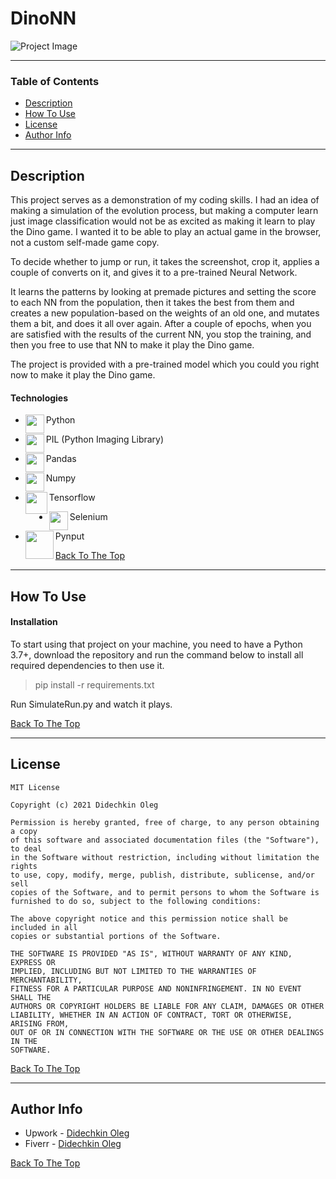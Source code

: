 # DinoNN

![Project Image](https://user-images.githubusercontent.com/1499751/115730861-549a9600-a38f-11eb-957b-fddc06129a6e.gif)

---

### Table of Contents

- [Description](#description)
- [How To Use](#how-to-use)
- [License](#license)
- [Author Info](#author-info)

---

## Description

This project serves as a demonstration of my coding skills. I had an idea of making a simulation of the evolution process, but making a computer learn just image classification would not be as excited as making it learn to play the Dino game. I wanted it to be able to play an actual game in the browser, not a custom self-made game copy.

To decide whether to jump or run, it takes the screenshot, crop it, applies a couple of converts on it, and gives it to a pre-trained Neural Network.

It learns the patterns by looking at premade pictures and setting the score to each NN from the population, then it takes the best from them and creates a new population-based on the weights of an old one, and mutates them a bit, and does it all over again. After a couple of epochs, when you are satisfied with the results of the current NN, you stop the training, and then you free to use that NN to make it play the Dino game.

The project is provided with a pre-trained model which you could you right now to make it play the Dino game.

#### Technologies

- <img align="left" width="30px" src="https://user-images.githubusercontent.com/1499751/115736045-a513f280-a393-11eb-8dbd-ebd3eda15841.png"/> Python
- <img align="left" width="30px" src="https://user-images.githubusercontent.com/1499751/115736683-23709480-a394-11eb-83ff-2b9934000eff.png"/> PIL (Python Imaging Library)

- <img align="left" width="30px" src="https://user-images.githubusercontent.com/1499751/115754477-e4970a80-a3a4-11eb-8efc-bec67719eff5.png"/> Pandas
- <img align="left" width="30px" src="https://user-images.githubusercontent.com/1499751/115737285-ab569e80-a394-11eb-9062-153f7b713199.png"/> Numpy
- <img align="left" width="35px" src="https://user-images.githubusercontent.com/1499751/115755027-8d456a00-a3a5-11eb-985d-81721ee48997.png"/> Tensorflow
- <img align="left" width="30px" src="https://user-images.githubusercontent.com/1499751/115737402-c6291300-a394-11eb-9151-95412013d4bc.png"/> Selenium
- <img align="left" width="45px" src="https://user-images.githubusercontent.com/1499751/115737432-cc1ef400-a394-11eb-8086-3cfa9419d018.png"/> Pynput

[Back To The Top](#DinoNN)

---

## How To Use

#### Installation

To start using that project on your machine, you need to have a Python 3.7+, download the repository and run the command below to install all required dependencies to then use it.

>pip install -r requirements.txt

Run SimulateRun.py and watch it plays.

[Back To The Top](#DinoNN)

---

## License

```text
MIT License

Copyright (c) 2021 Didechkin Oleg

Permission is hereby granted, free of charge, to any person obtaining a copy
of this software and associated documentation files (the "Software"), to deal
in the Software without restriction, including without limitation the rights
to use, copy, modify, merge, publish, distribute, sublicense, and/or sell
copies of the Software, and to permit persons to whom the Software is
furnished to do so, subject to the following conditions:

The above copyright notice and this permission notice shall be included in all
copies or substantial portions of the Software.

THE SOFTWARE IS PROVIDED "AS IS", WITHOUT WARRANTY OF ANY KIND, EXPRESS OR
IMPLIED, INCLUDING BUT NOT LIMITED TO THE WARRANTIES OF MERCHANTABILITY,
FITNESS FOR A PARTICULAR PURPOSE AND NONINFRINGEMENT. IN NO EVENT SHALL THE
AUTHORS OR COPYRIGHT HOLDERS BE LIABLE FOR ANY CLAIM, DAMAGES OR OTHER
LIABILITY, WHETHER IN AN ACTION OF CONTRACT, TORT OR OTHERWISE, ARISING FROM,
OUT OF OR IN CONNECTION WITH THE SOFTWARE OR THE USE OR OTHER DEALINGS IN THE
SOFTWARE.
```

[Back To The Top](#DinoNN)

---

## Author Info

- Upwork - [Didechkin Oleg](https://www.upwork.com/freelancers/~01bc2c6d8b19205903)
- Fiverr - [Didechkin Oleg](https://www.fiverr.com/dbofury)

[Back To The Top](#DinoNN)
